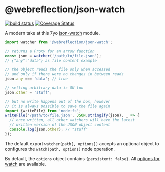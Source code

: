 # @webreflection/json-watch

[![build status](https://github.com/WebReflection/json-watch/actions/workflows/node.js.yml/badge.svg)](https://github.com/WebReflection/json-watch/actions) [![Coverage Status](https://coveralls.io/repos/github/WebReflection/json-watch/badge.svg?branch=main)](https://coveralls.io/github/WebReflection/json-watch?branch=main)

A modern take at this 7yo [json-watch](https://www.npmjs.com/package/json-watch) module.

```js
import watcher from '@webreflection/json-watch';

// returns a Proxy for an arrow function
const json = watcher('/path/to/file.json');
// {"any":"data"} as file content example

// the object reads the file only when accessed
// and only if there were no changes in between reads
json.any === 'data'; // true

// setting arbitrary data is OK too
json.other = 'stuff';

// but no write happens out of the box, however
// it is always possible to save the file again
import {writeFile} from 'node:fs';
writeFile('/path/to/file.json', JSON.stringify(json), _ => {
  // once written, all other watchers will have the latest
  // written version of the JSON object content
  console.log(json.other); // "stuff"
});
```

The default export `watcher(path[, options])` accepts an optional object to configures the `watch(path, options)` node operation.

By default, the `options` object contains `{persistent: false}`. All [options for watch](https://nodejs.org/docs/latest/api/fs.html#fswatchfilename-options-listener) are available.
